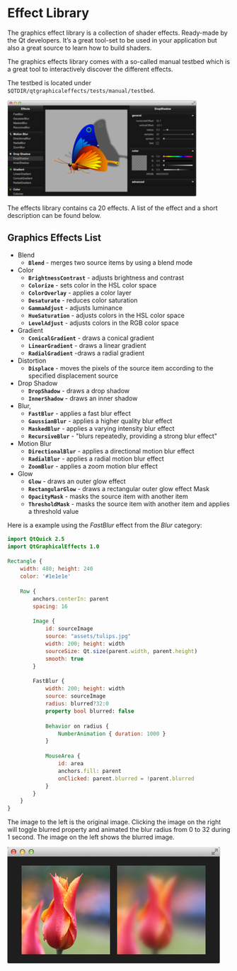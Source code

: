 # Effect Library

The graphics effect library is a collection of shader effects. Ready-made by the Qt developers. It’s a great tool-set to be used in your application but also a great source to learn how to build shaders.

The graphics effects library comes with a so-called manual testbed which is a great tool to interactively discover the different effects.

The testbed is located under `$QTDIR/qtgraphicaleffects/tests/manual/testbed`.



![image](./assets/graphicseffectstestbed.png)

The effects library contains ca 20 effects. A list of the effect and a short description can be found below.

## Graphics Effects List

* Blend
    * **`Blend`** - merges two source items by using a blend mode
* Color
    * **`BrightnessContrast`** - adjusts brightness and contrast
    * **`Colorize`** - sets color in the HSL color space  
    * **`ColorOverlay`** - applies a color layer
    * **`Desaturate`** - reduces color saturation
    * **`GammaAdjust`** - adjusts luminance
    * **`HueSaturation`** - adjusts colors in the HSL color space
    * **`LevelAdjust`** - adjusts colors in the RGB color space
* Gradient
    * **`ConicalGradient`** - draws a conical gradient
    * **`LinearGradient`** - draws a linear gradient
    * **`RadialGradient`** -draws a radial gradient
* Distortion
    * **`Displace`** - moves the pixels of the source item according to the specified displacement source
* Drop Shadow
    * **`DropShadow`** - draws a drop shadow
    * **`InnerShadow`** - draws an inner shadow
* Blur,
    * **`FastBlur`** - applies a fast blur effect
    * **`GaussianBlur`** - applies a higher quality blur effect
    * **`MaskedBlur`** - applies a varying intensity blur effect
    * **`RecursiveBlur`** - "blurs repeatedly, providing a strong blur effect"
* Motion Blur
    * **`DirectionalBlur`** - applies a directional motion blur effect
    * **`RadialBlur`** - applies a radial motion blur effect
    * **`ZoomBlur`** - applies a zoom motion blur effect
* Glow
    * **`Glow`** - draws an outer glow effect
    * **`RectangularGlow`** - draws a rectangular outer glow effect
Mask
    * **`OpacityMask`** - masks the source item with another item
    * **`ThresholdMask`** - masks the source item with another item and applies a threshold value


Here is a example using the *FastBlur* effect from the *Blur* category:

```qml
import QtQuick 2.5
import QtGraphicalEffects 1.0

Rectangle {
    width: 480; height: 240
    color: '#1e1e1e'

    Row {
        anchors.centerIn: parent
        spacing: 16

        Image {
            id: sourceImage
            source: "assets/tulips.jpg"
            width: 200; height: width
            sourceSize: Qt.size(parent.width, parent.height)
            smooth: true
        }

        FastBlur {
            width: 200; height: width
            source: sourceImage
            radius: blurred?32:0
            property bool blurred: false

            Behavior on radius {
                NumberAnimation { duration: 1000 }
            }

            MouseArea {
                id: area
                anchors.fill: parent
                onClicked: parent.blurred = !parent.blurred
            }
        }
    }
}
```

The image to the left is the original image. Clicking the image on the right will toggle blurred property and animated the blur radius from 0 to 32 during 1 second. The image on the left shows the blurred image.

![image](./assets/fastblur.png)
